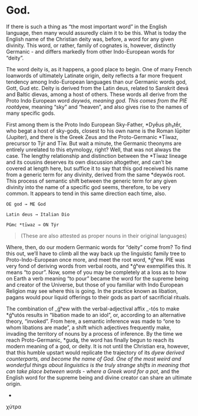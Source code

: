 # God.

If there is such a thing as “the most important word” in the English
language, then many would assuredly claim it to be this. What is today
the English name of the Christian deity was, before, a word for any
given divinity. This word, or rather, family of cognates is, however,
distinctly Germanic - and differs markedly from other Indo-European
words for “deity”.

The word deity is, as it happens, a good place to begin. One of many
French loanwords of ultimately Latinate origin, deity reflects a far
more frequent tendency among Indo-European languages than our Germanic
words god, Gott, Gud etc. Deity is derived from the Latin deus, related
to Sanskrit devá and Baltic dievas, among a host of others. These words
all derive from the Proto Indo European word *deywós, meaning god. This
comes from the PIE root*dyew, meaning “sky” and “heaven”, and also gives
rise to the names of many specific gods.

First among them is the Proto Indo European Sky-Father, *Dyḗus ph₂tḗr,
who begat a host of sky-gods, closest to his own name is the Roman
Iūpiter (Jupiter), and there is the Greek Zeus and the Proto-Germanic
*Tīwaz, precursor to Týr and Tīw. But wait a minute, the Germanic
theonyms are entirely unrelated to this etymology, right? Well, that was
not always the case. The lengthy relationship and distinction between
the *Tīwaz lineage and its cousins deserves its own discussion
altogether, and can’t be covered at length here, but suffice it to say
that this god received his name from a generic term for any divinity,
derived from the same *deywós root. This process of semantic shift
between the generic term for any given divinity into the name of a
specific god seems, therefore, to be very common. It appears to tend in
this same direction each time, also.

    OE god → ME God

    Latin deus → Italian Dio

    PGmc *tīwaz → ON Týr

> (These are also attested as proper nouns in their original languages)

Where, then, do our modern Germanic words for “deity” come from? To find
this out, we’ll have to climb all the way back up the linguistic family
tree to Proto-Indo-European once more, and meet the root word, *ǵʰew.
PIE was very fond of deriving words from verbal roots, and *ǵʰew
exemplifies this. It means “to pour”. Now, some of you may be completely
at a loss as to how on Earth a verb meaning “to pour” became the word
for the supreme being and creator of the Universe, but those of you
familiar with Indo European Religion may see where this is going. In the
practice known as libation, pagans would pour liquid offerings to their
gods as part of sacrificial rituals.

The combination of _ǵʰew with the verbal-adjectival affix _-tós to make
*ǵʰutós results in “libation made to an idol”, or, according to an
alternative theory, “invoked”. From here, a semantic inference was made
to “one to whom libations are made”, a shift which adjectives frequently
make, invading the territory of nouns by a process of inference. By the
time we reach Proto-Germanic, *gudą, the word has finally begun to reach
its modern meaning of a god, or deity. It is not until the Christian
era, however, that this humble upstart would replicate the trajectory of
its _dyew derived counterparts, and become the name of God. One of the
most weird and wonderful things about linguistics is the truly strange
shifts in meaning that can take place between words - where a Greek word
for a pot,_ and the English word for the supreme being and divine
creator can share an ultimate origin.

-

χύτρα
